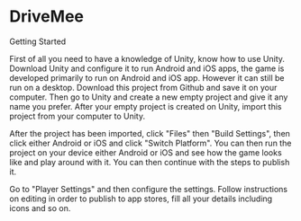 
# DriveMee

Getting Started

First of all you need to have a knowledge of Unity, know how to use Unity.
Download Unity and configure it to run Android and iOS apps, the game is developed primarily to run on Android and iOS 
app. However it can still be run on a desktop.
Download this project from Github and save it on your computer. Then go to Unity and create a new empty project and give it 
any name you prefer. After your empty project is created on Unity, import this project from your computer to Unity. 

After the project has been imported, click "Files" then "Build Settings", then click either Android or iOS and click 
"Switch Platform".  You can then run the project on your device either Android or iOS and see how the game looks like and play around with it. You can then continue with the steps to publish it.

Go to "Player Settings" and then configure the settings. Follow instructions on editing in order to publish to app stores, fill all your details including icons and so on.

